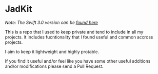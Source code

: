 # JadKit

*Note: The Swift 3.0 version can be [found here](https://github.com/jad6/JadKit/tree/swift3.0)*

This is a repo that I used to keep private and tend to include in all my projects. It includes fucntionality that I found useful and common accross projects.

I aim to keep it lightweight and highly protable. 

If you find it useful and/or feel like you have some other useful additions and/or modifications please send a Pull Request.
